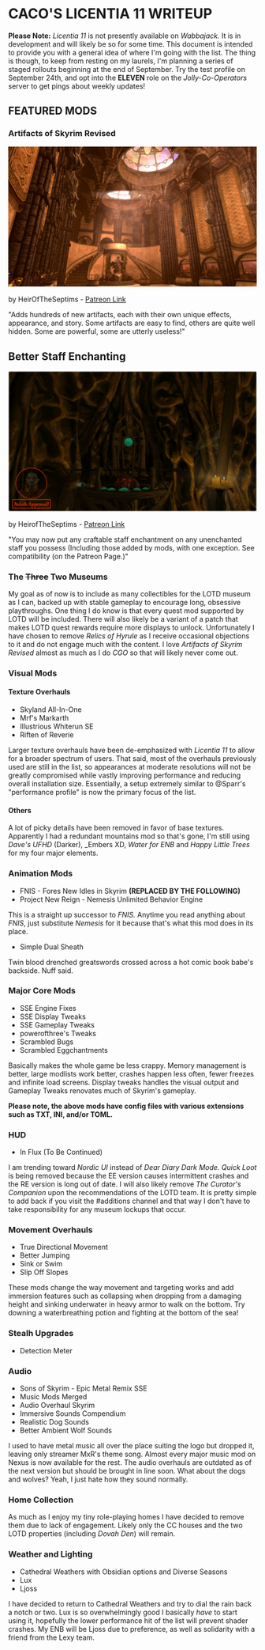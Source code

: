 # CACO'S LICENTIA 11 WRITEUP

**Please Note:** _Licentia 11_ is not presently available on _Wabbajack._ It is in development and will likely be so for some time. This document is intended to provide you with a general idea of where I'm going with the list. The thing is though, to keep from resting on my laurels, I'm planning a series of staged rollouts beginning at the end of September. Try the test profile on September 24th, and opt into the **ELEVEN** role on the _Jolly-Co-Operators_ server to get pings about weekly updates!

## FEATURED MODS

### Artifacts of Skyrim Revised

![Artifacts of Skyrim Museum](images/Artifacts.jpeg) 

by HeirOfTheSeptims - [Patreon Link](https://www.patreon.com/tyro/)

"Adds hundreds of new artifacts, each with their own unique effects, appearance, and story. Some artifacts are easy to find, others are quite well hidden. Some are powerful, some are utterly useless!" 

## Better Staff Enchanting

![Approved](images/EnchanterPicWithSeal.png)

by HeirofTheSeptims - [Patreon Link](https://www.patreon.com/tyro/)

"You may now put any craftable staff enchantment on any unenchanted staff you possess (Including those added by mods, with one exception.  See compatibility (on the Patreon Page.)"

### The ~~Three~~ Two Museums

My goal as of now is to include as many collectibles for the LOTD museum as I can, backed up with stable gameplay to encourage long, obsessive playthroughs. One thing I do know is that every quest mod supported by LOTD will be included. There will also likely be a variant of a patch that makes LOTD quest rewards require more displays to unlock. Unfortunately I have chosen to remove _Relics of Hyrule_ as I receive occasional objections to it and do not engage much with the content. I love _Artifacts of Skyrim Revised_ almost as much as I do _CGO_ so that will likely never come out.

### Visual Mods

#### Texture Overhauls

- Skyland All-In-One
- Mrf's Markarth
- Illustrious Whiterun SE
- Riften of Reverie

Larger texture overhauls have been de-emphasized with _Licentia 11_ to allow for a broader spectrum of users. That said, most of the overhauls previously used are still in the list, so appearances at moderate resolutions will not be greatly compromised while vastly improving performance and reducing overall installation size. Essentially, a setup extremely similar to @Sparr's "performance profile" is now the primary focus of the list.

#### Others

A lot of picky details have been removed in favor of base textures. Apparently I had a redundant mountains mod so that's gone, I'm still using _Dave's UFHD_ (Darker), _Embers XD, _Water for ENB_ and _Happy Little Trees_ for my four major elements.

### Animation Mods

- FNIS - Fores New Idles in Skyrim **(REPLACED BY THE FOLLOWING)**
- Project New Reign - Nemesis Unlimited Behavior Engine

This is a straight up successor to _FNIS._ Anytime you read anything about _FNIS_, just substitute _Nemesis_ for it because that's what this mod does in its place. 

- Simple Dual Sheath

Twin blood drenched greatswords crossed across a hot comic book babe's backside. Nuff said.

### Major Core Mods

- SSE Engine Fixes
- SSE Display Tweaks
- SSE Gameplay Tweaks
- powerofthree's Tweaks
- Scrambled Bugs
- Scrambled Eggchantments

Basically makes the whole game be less crappy. Memory management is better, large modlists work better, crashes happen less often, fewer freezes and infinite load screens. Display tweaks handles the visual output and Gameplay Tweaks renovates much of Skyrim's gameplay. 

**Please note, the above mods have config files with various extensions such as TXT, INI, and/or TOML.**

### HUD

- In Flux (To Be Continued)

I am trending toward _Nordic UI_ instead of _Dear Diary Dark Mode._ _Quick Loot_ is being removed because the EE version causes intermittent crashes and the RE version is long out of date. I will also likely remove _The Curator's Companion_ upon the recommendations of the LOTD team. It is pretty simple to add back if you visit the #additions channel and that way I don't have to take responsibility for any museum lockups that occur.

### Movement Overhauls

- True Directional Movement
- Better Jumping
- Sink or Swim
- Slip Off Slopes

These mods change the way movement and targeting works and add immersion features such as collapsing when dropping from a damaging height and sinking underwater in heavy armor to walk on the bottom. Try downing a waterbreathing potion and fighting at the bottom of the sea!

### Stealh Upgrades

- Detection Meter

### Audio

- Sons of Skyrim - Epic Metal Remix SSE
- Music Mods Merged
- Audio Overhaul Skyrim
- Immersive Sounds Compendium
- Realistic Dog Sounds
- Better Ambient Wolf Sounds

I used to have metal music all over the place suiting the logo but dropped it, leaving only streamer MxR's theme song. Almost every major music mod on Nexus is now available for the rest. The audio overhauls are outdated as of the next version but should be brought in line soon. What about the dogs and wolves? Yeah, I just hate how they sound normally.

### Home Collection

As much as I enjoy my tiny role-playing homes I have decided to remove them due to lack of engagement. Likely only the CC houses and the two LOTD properties (including _Dovah Den_) will remain.

### Weather and Lighting

- Cathedral Weathers with Obsidian options and Diverse Seasons
- Lux
- Ljoss

I have decided to return to Cathedral Weathers and try to dial the rain back a notch or two. Lux is so overwhelmingly good I basically _have_ to start using it, hopefully the lower performance hit of the list will prevent shader crashes. My ENB will be Ljoss due to preference, as well as solidarity with a friend from the Lexy team.

